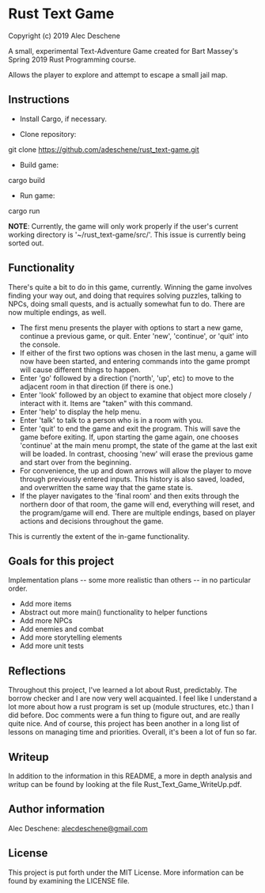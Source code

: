 
# Rust Text Game

Copyright (c) 2019 Alec Deschene

A small, experimental Text-Adventure Game created for Bart Massey's Spring 2019 Rust Programming course. 

Allows the player to explore and attempt to escape a small jail map.

## Instructions

- Install Cargo, if necessary.

- Clone repository:

git clone https://github.com/adeschene/rust_text-game.git

- Build game:

cargo build

- Run game:

cargo run

**NOTE**: Currently, the game will only work properly if the user's current working directory is '~/rust_text-game/src/'. This issue is currently being sorted out.

## Functionality

There's quite a bit to do in this game, currently. Winning the game involves finding your way out, and doing that requires solving puzzles, talking to NPCs, doing small quests, and is actually somewhat fun to do. There are now multiple endings, as well.

- The first menu presents the player with options to start a new game, continue a previous game, or quit. Enter 'new', 'continue', or 'quit' into the console.
- If either of the first two options was chosen in the last menu, a game will now have been started, and entering commands into the game prompt will cause different things to happen.
- Enter 'go' followed by a direction ('north', 'up', etc) to move to the adjacent room in that direction (if there is one.)
- Enter 'look' followed by an object to examine that object more closely / interact with it. Items are "taken" with this command.
- Enter 'help' to display the help menu.
- Enter 'talk' to talk to a person who is in a room with you.
- Enter 'quit' to end the game and exit the program. This will save the game before exiting. If, upon starting the game again, one chooses 'continue' at the main menu prompt, the state of the game at the last exit will be loaded. In contrast, choosing 'new' will erase the previous game and start over from the beginning.
- For convenience, the up and down arrows will allow the player to move through previously entered inputs. This history is also saved, loaded, and overwritten the same way that the game state is.
- If the player navigates to the 'final room' and then exits through the northern door of that room, the game will end, everything will reset, and the program/game will end. There are multiple endings, based on player actions and decisions throughout the game.

This is currently the extent of the in-game functionality.

## Goals for this project
Implementation plans -- some more realistic than others -- in no particular order.
- Add more items
- Abstract out more main() functionality to helper functions
- Add more NPCs
- Add enemies and combat
- Add more storytelling elements
- Add more unit tests

## Reflections
Throughout this project, I've learned a lot about Rust, predictably. The borrow checker and I are now very well acquainted.
I feel like I understand a lot more about how a rust program is set up (module structures, etc.) than I did before.
Doc comments were a fun thing to figure out, and are really quite nice.
And of course, this project has been another in a long list of lessons on managing time and priorities.
Overall, it's been a lot of fun so far.

## Writeup
In addition to the information in this README, a more in depth analysis and writup can be found by looking at the file Rust_Text_Game_WriteUp.pdf.

## Author information
Alec Deschene: alecdeschene@gmail.com

## License
This project is put forth under the MIT License. More information can be found by examining the LICENSE file.
